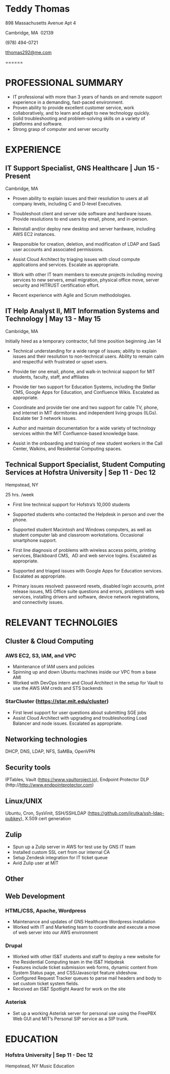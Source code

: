 # Teddy Thomas

898 Massachusetts Avenue Apt 4

Cambridge, MA  02139

(978) 494-0721

tthomas292@me.com

======
# PROFESSIONAL SUMMARY
*   IT professional with more than 3 years of hands on and remote support experience in a demanding, fast-paced environment. 
*   Proven ability to provide excellent customer service, work collaboratively, and to learn and adapt to new technology quickly. 
*   Solid troubleshooting and problem-solving skills on a variety of platforms and software.
*   Strong grasp of computer and server security

# EXPERIENCE
## IT Support Specialist, GNS Healthcare | Jun 15 - Present 

Cambridge, MA

*   Proven ability to explain issues and their resolution to users at all company levels, including C and D-level Executives.

*	Troubleshoot client and server side software and hardware issues. Provide resolutions to end users by email, phone, and in-person.

*   Reinstall and/or deploy new desktop and server hardware, including AWS EC2 instances.

*   Responsible for creation, deletion, and modification of LDAP and SaaS user accounts and associated permissions.

*   Assist Cloud Architect by triaging issues with cloud compute applications and services. Escalate as appropriate.

*   Work with other IT team members to execute projects including moving services to new servers, email migration, physical office move, server security and HITRUST certification effort.

*   Recent experience with Agile and Scrum methodologies.

## IT Help Analyst II, MIT Information Systems and Technology | May 13 - May 15 

Cambridge, MA

Initially hired as a temporary contractor, full time position beginning Jan 14

*   Technical understanding for a wide range of issues; ability to explain issues and their resolution to non-technical users. Ability to remain calm and respectful with frustrated or upset users.

*	Provide tier one email, phone, and walk-in technical support for MIT students, faculty, staff, and affiliates

*	Provide tier two support for Education Systems, including the Stellar CMS, Google Apps for Education, and Confluence Wikis. Escalated as appropriate.

*	Coordinate and provide tier one and two support for cable TV, phone, and internet in MIT dormitories and independent living groups (ILGs). Escalate tier 3 network issues.

*	Author and maintain documentation for a wide variety of technology services within the MIT Confluence-based knowledge base.

*	Assist in the onboarding and training of new student workers in the Call Center, Walkins, and Residential Computing spaces.

## Technical Support Specialist, Student Computing Services at Hofstra University | Sep 11 - Dec 12

Hempstead, NY

25 hrs. /week

*	First line technical support for Hofstra’s 10,000 students

*	Supported students who contacted the Helpdesk in person and over the phone.

*   Supported student Macintosh and Windows computers, as well as student computer lab and classroom workstations. Occasional smartphone support.

*	First line diagnosis of problems with wireless access points, printing services, Blackboard CMS,  AD and web service logins. Escalated as appropriate.

*	Supported and triaged issues with Google Apps for Education services. Escalated as appropriate.

*	Primary issues resolved: password resets, disabled login accounts, print release issues, MS Office suite questions and errors, problems with web services, installing drivers and software, device network registrations, and connectivity issues.

# RELEVANT TECHNOLGIES

## Cluster & Cloud Computing
### AWS EC2, S3, IAM, and VPC
*   Maintenance of IAM users and policies
*   Spinning up and down Ubuntu machines inside our VPC from a base AMI
*   Worked with DevOps intern and Cloud Architect in the setup for Vault to use the AWS IAM creds and STS backends

### StarCluster (https://star.mit.edu/cluster)
*   First level support for user questions about submitting SGE jobs
*   Assist Cloud Architect with upgrading and troubleshooting Load Balancer and node issues. Escalated as appropriate.

## Networking technologies
DHCP, DNS, LDAP, NFS, SaMBa, OpenVPN

## Security tools
IPTables, Vault (https://www.vaultproject.io), Endpoint Protector DLP (http://http://www.endpointprotector.com)

## Linux/UNIX
Ubuntu, Cron, SysVinit, SSH/SSHLDAP (https://github.com/jirutka/ssh-ldap-pubkey), X.509 cert generation

## Zulip
*   Spun up a Zulip server in AWS for test use by GNS IT team
*   Installed custom SSL cert from our internal CA
*   Setup Zendesk integration for IT ticket queue
*   Avid Zulip user at MIT

## Other

## Web Development
### HTML/CSS, Apache, Wordpress
*   Maintenance and updates of GNS Healthcare Wordpress installation
*   Worked with IT and Marketing team to coordinate and execute a move of web server into our AWS environment

###	Drupal
*   Worked with other IS&T students and staff to deploy a new website for the Residential Computing team in the IS&T Helpdesk
*   Features include ticket submission web forms, dynamic content from System Status page, and CSS/Javascript feature slideshow.
*   Configured Request Tracker queues to parse mail headers and body to set custom ticket system fields. 
*   Received an IS&T Spotlight Award for work on the site

###	Asterisk
* Set up a working Asterisk server for personal use using the FreePBX Web GUI and MIT’s Personal SIP service as a SIP trunk.

# EDUCATION

### Hofstra University | Sep 11 - Dec 12
Hempstead, NY
Music Education

